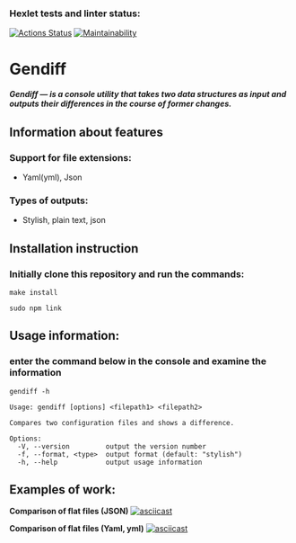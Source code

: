 ### Hexlet tests and linter status:
[![Actions Status](https://github.com/Goga-Rid/frontend-project-46/workflows/hexlet-check/badge.svg)](https://github.com/Goga-Rid/frontend-project-46/actions)
[![Maintainability](https://api.codeclimate.com/v1/badges/df25c091d052102941a0/maintainability)](https://codeclimate.com/github/Goga-Rid/frontend-project-46/maintainability)

# Gendiff

***Gendiff — is a console utility that takes two data structures as input and outputs their differences in the course of former changes.***

## Information about features

### Support for file extensions:
* Yaml(yml), Json

### Types of outputs:
* Stylish, plain text, json

## Installation instruction
### Initially clone this repository and run the commands:
```
make install
```
```
sudo npm link
```

## Usage information:
### enter the command below in the console and examine the information
```
gendiff -h
```
```
Usage: gendiff [options] <filepath1> <filepath2>

Compares two configuration files and shows a difference.

Options:
  -V, --version         output the version number
  -f, --format, <type>  output format (default: "stylish")
  -h, --help            output usage information
```

## Examples of work: 
**Comparison of flat files (JSON)**
[![asciicast](https://asciinema.org/a/tcFv6GYSN3Ls7zsCF2S6nyh0u.svg)](https://asciinema.org/a/tcFv6GYSN3Ls7zsCF2S6nyh0u)

**Comparison of flat files (Yaml, yml)**
[![asciicast](https://asciinema.org/a/sdgcdDFEHlGagBYMlMdQ26FxL.svg)](https://asciinema.org/a/sdgcdDFEHlGagBYMlMdQ26FxL)

